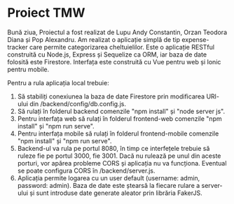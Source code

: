 # Proiect TMW

Bună ziua,
Proiectul a fost realizat de Lupu Andy Constantin, Orzan Teodora Diana și Pop Alexandru.
Am realizat o aplicație simplă de tip expense-tracker care permite categorizarea cheltuielilor.
Este o aplicație RESTful construită cu Node.js, Express și Sequelize ca ORM, iar baza de date folosită este Firestore.
Interfața este construită cu Vue pentru web și Ionic pentru mobile.

Pentru a rula aplicația local trebuie:

1. Să stabiliți conexiunea la baza de date Firestore prin modificarea URl-ului din /backend/config/db.config.js.
2. Să rulați în folderul backend comenzile "npm install" și "node server js".
3. Pentru interfața web să rulați în folderul frontend-web comenzile "npm install" și "npm run serve".
4. Pentru interfața mobile să rulați în folderul frontend-mobile comenzile "npm install" și "npm run serve".
5. Backend-ul va rula pe portul 8080, în timp ce interfețele trebuie să ruleze fie pe portul 3000, fie 3001. Dacă nu rulează pe unul din aceste porturi, vor apărea probleme CORS și aplicația nu va funcționa. Eventual se poate configura CORS în /backend/server.js.
6. Aplicația permite logarea cu un user default (username: admin, password: admin). Baza de date este ștearsă la fiecare rulare a server-ului și sunt introduse date generate aleator prin librăria FakerJS.
